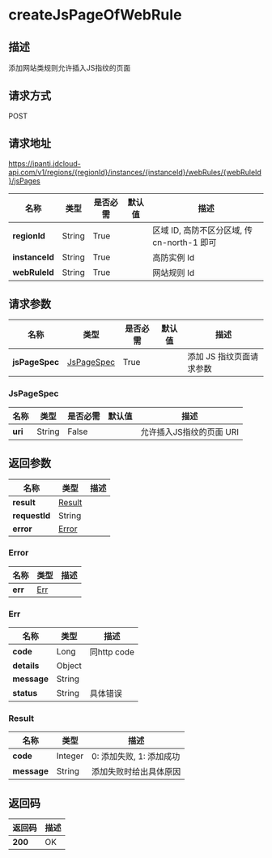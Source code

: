 # createJsPageOfWebRule


## 描述
添加网站类规则允许插入JS指纹的页面

## 请求方式
POST

## 请求地址
https://ipanti.jdcloud-api.com/v1/regions/{regionId}/instances/{instanceId}/webRules/{webRuleId}/jsPages

|名称|类型|是否必需|默认值|描述|
|---|---|---|---|---|
|**regionId**|String|True| |区域 ID, 高防不区分区域, 传 cn-north-1 即可|
|**instanceId**|String|True| |高防实例 Id|
|**webRuleId**|String|True| |网站规则 Id|

## 请求参数
|名称|类型|是否必需|默认值|描述|
|---|---|---|---|---|
|**jsPageSpec**|[JsPageSpec](createjspageofwebrule#jspagespec)|True| |添加 JS 指纹页面请求参数|

### <div id="jspagespec">JsPageSpec</div>
|名称|类型|是否必需|默认值|描述|
|---|---|---|---|---|
|**uri**|String|False| |允许插入JS指纹的页面 URI|

## 返回参数
|名称|类型|描述|
|---|---|---|
|**result**|[Result](createjspageofwebrule#result)| |
|**requestId**|String| |
|**error**|[Error](createjspageofwebrule#error)| |

### <div id="error">Error</div>
|名称|类型|描述|
|---|---|---|
|**err**|[Err](createjspageofwebrule#err)| |
### <div id="err">Err</div>
|名称|类型|描述|
|---|---|---|
|**code**|Long|同http code|
|**details**|Object| |
|**message**|String| |
|**status**|String|具体错误|
### <div id="result">Result</div>
|名称|类型|描述|
|---|---|---|
|**code**|Integer|0: 添加失败, 1: 添加成功|
|**message**|String|添加失败时给出具体原因|

## 返回码
|返回码|描述|
|---|---|
|**200**|OK|
